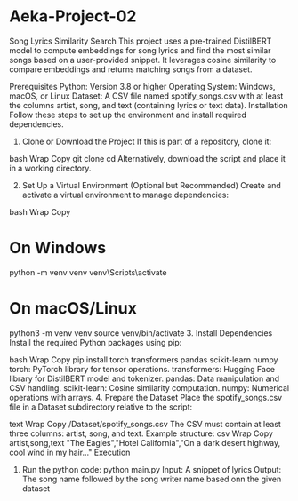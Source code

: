 # Aeka-Project-02
Song Lyrics Similarity Search
This project uses a pre-trained DistilBERT model to compute embeddings for song lyrics and find the most similar songs based on a user-provided snippet. It leverages cosine similarity to compare embeddings and returns matching songs from a dataset.

Prerequisites
Python: Version 3.8 or higher
Operating System: Windows, macOS, or Linux
Dataset: A CSV file named spotify_songs.csv with at least the columns artist, song, and text (containing lyrics or text data).
Installation
Follow these steps to set up the environment and install required dependencies.

1. Clone or Download the Project
If this is part of a repository, clone it:

bash
Wrap
Copy
git clone <repository-url>
cd <repository-directory>
Alternatively, download the script and place it in a working directory.

2. Set Up a Virtual Environment (Optional but Recommended)
Create and activate a virtual environment to manage dependencies:

bash
Wrap
Copy
# On Windows
python -m venv venv
venv\Scripts\activate

# On macOS/Linux
python3 -m venv venv
source venv/bin/activate
3. Install Dependencies
Install the required Python packages using pip:

bash
Wrap
Copy
pip install torch transformers pandas scikit-learn numpy
torch: PyTorch library for tensor operations.
transformers: Hugging Face library for DistilBERT model and tokenizer.
pandas: Data manipulation and CSV handling.
scikit-learn: Cosine similarity computation.
numpy: Numerical operations with arrays.
4. Prepare the Dataset
Place the spotify_songs.csv file in a Dataset subdirectory relative to the script:

text
Wrap
Copy
<project-directory>/Dataset/spotify_songs.csv
The CSV must contain at least three columns: artist, song, and text.
Example structure:
csv
Wrap
Copy
artist,song,text
"The Eagles","Hotel California","On a dark desert highway, cool wind in my hair..."
Execution
1. Run the python code: python main.py
Input: A snippet of lyrics
Output: The song name followed by the song writer name based onn the given dataset
